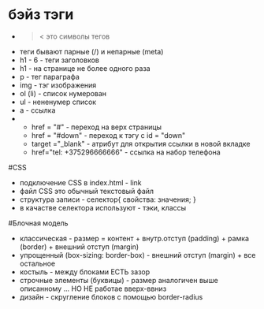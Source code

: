 # бэйз тэги

- >< это символы тегов
- теги бывают парные (/) и непарные (meta)
- h1 - 6 - теги заголовков
- h1 - на странице не более одного раза
- p - тег параграфа
- img - тэг изображения
- ol (li) - список нумерован
- ul - нененумер список
- a - ссылка
-  - href = "#" - переход на верх страницы
   - href = "#down" -  переход к тэгу с id = "down"
   - target ="_blank" - атрибут для открытия ссылки в новой вкладке
   - href="tel: +375296666666" - ссылка на набор телефона
 
#CSS

- подключение  CSS в index.html - link
- файл CSS это обычный текстовый файл
- структура записи - селектор{ свойства: значения; }
- в качастве селектора используют - тэки, классы


#Блочная модель
- классическая - размер = контент + внутр.отступ (padding) + рамка (border) + внешний отступ (margin)
- упрощенный (box-sizing: border-box) - внешний отступ (margin) + все остальное
- костыль - между блоками ЕСТЬ зазор
- строчные элементы (буквицы) - размер аналогичен выше описанному  ... НО НЕ работае вверх-ввниз
- дизайн - скругление блоков с помощью border-radius

